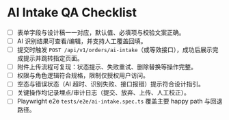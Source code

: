 # AI Intake QA Checklist

- [ ] 表单字段与设计稿一一对应，默认值、必填项与校验文案正确。
- [ ] AI 识别结果可查看/编辑，并支持人工覆盖回填。
- [ ] 提交时触发 `POST /api/v1/orders/ai-intake`（或等效接口），成功后展示完成提示并跳转指定页面。
- [ ] 附件上传流程可复现：状态提示、失败重试、删除替换等操作完整。
- [ ] 权限与角色逻辑符合规格，限制仅授权用户访问。
- [ ] 空态与错误状态（AI 超时、识别失败、接口报错）提示符合设计指引。
- [ ] 关键操作均记录埋点/审计日志（提交、放弃、上传、人工校正）。
- [ ] Playwright e2e `tests/e2e/ai-intake.spec.ts` 覆盖主要 happy path 与回退路径。
